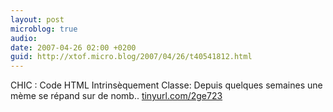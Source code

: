 ```yaml
---
layout: post
microblog: true
audio: 
date: 2007-04-26 02:00 +0200
guid: http://xtof.micro.blog/2007/04/26/t40541812.html
---
```

CHIC : Code HTML Intrinsèquement Classe: Depuis quelques semaines une  mème se répand sur de nomb.. [tinyurl.com/2ge723](http://tinyurl.com/2ge723)
